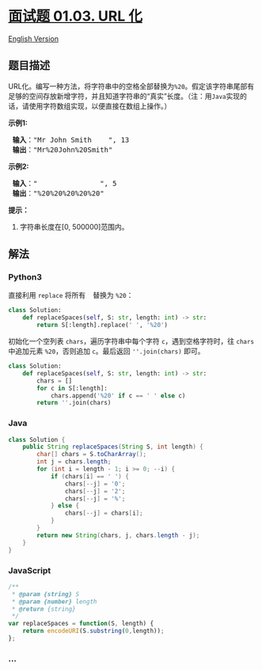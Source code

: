 # [面试题 01.03. URL 化](https://leetcode-cn.com/problems/string-to-url-lcci)

[English Version](/lcci/01.03.String%20to%20URL/README_EN.md)

## 题目描述

<!-- 这里写题目描述 -->
<p>URL化。编写一种方法，将字符串中的空格全部替换为<code>%20</code>。假定该字符串尾部有足够的空间存放新增字符，并且知道字符串的&ldquo;真实&rdquo;长度。（注：用<code>Java</code>实现的话，请使用字符数组实现，以便直接在数组上操作。）</p>

<p><strong>示例1:</strong></p>

<pre><strong> 输入</strong>：&quot;Mr John Smith    &quot;, 13
<strong> 输出</strong>：&quot;Mr%20John%20Smith&quot;
</pre>

<p><strong>示例2:</strong></p>

<pre><strong> 输入</strong>：&quot;               &quot;, 5
<strong> 输出</strong>：&quot;%20%20%20%20%20&quot;
</pre>

<p><strong>提示：</strong></p>

<ol>
	<li>字符串长度在[0, 500000]范围内。</li>
</ol>

## 解法

<!-- 这里可写通用的实现逻辑 -->

<!-- tabs:start -->

### **Python3**

直接利用 `replace` 将所有 ` ` 替换为 `%20`：

```python
class Solution:
    def replaceSpaces(self, S: str, length: int) -> str:
        return S[:length].replace(' ', '%20')
```

初始化一个空列表 `chars`，遍历字符串中每个字符 `c`，遇到空格字符时，往 `chars` 中追加元素 `%20`，否则追加 `c`。最后返回 `''.join(chars)` 即可。

```python
class Solution:
    def replaceSpaces(self, S: str, length: int) -> str:
        chars = []
        for c in S[:length]:
            chars.append('%20' if c == ' ' else c)
        return ''.join(chars)
```

### **Java**

<!-- 这里可写当前语言的特殊实现逻辑 -->

```java
class Solution {
    public String replaceSpaces(String S, int length) {
        char[] chars = S.toCharArray();
        int j = chars.length;
        for (int i = length - 1; i >= 0; --i) {
            if (chars[i] == ' ') {
                chars[--j] = '0';
                chars[--j] = '2';
                chars[--j] = '%';
            } else {
                chars[--j] = chars[i];
            }
        }
        return new String(chars, j, chars.length - j);
    }
}
```

### JavaScript

```js
/**
 * @param {string} S
 * @param {number} length
 * @return {string}
 */
var replaceSpaces = function(S, length) {
    return encodeURI(S.substring(0,length));
};
```

### **...**

```

```

<!-- tabs:end -->

